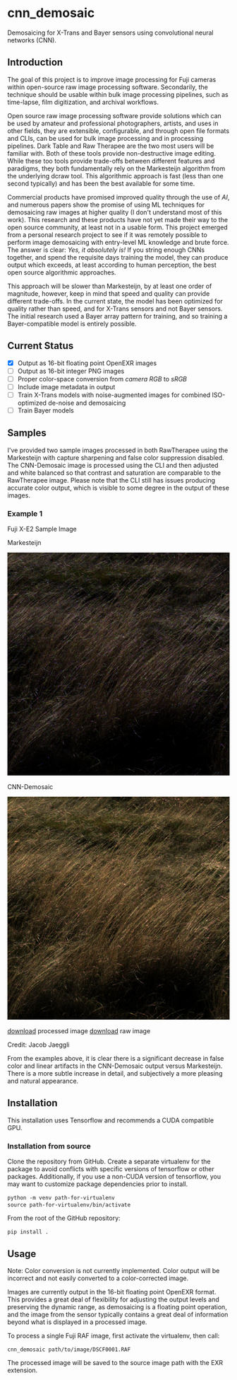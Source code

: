 # cnn_demosaic

Demosaicing for X-Trans and Bayer sensors using convolutional neural networks (CNN).

## Introduction

The goal of this project is to improve image processing for Fuji cameras within open-source raw image processing software. Secondarily, the technique should be usable within bulk image processing pipelines, such as time-lapse, film digitization, and archival workflows.

Open source raw image processing software provide solutions which can be used by amateur and professional photographers, artists, and uses in other fields, they are extensible, configurable, and through open file formats and CLIs, can be used for bulk image processing and in processing pipelines. Dark Table and Raw Therapee are the two most users will be familiar with. Both of these tools provide non-destructive image editing. While these too tools provide trade-offs between different features and paradigms, they both fundamentally rely on the Markesteijn algorithm from the underlying dcraw tool. This algorithmic approach is fast (less than one second typically) and has been the best available for some time.

Commercial products have promised improved quality through the use of *AI*, and numerous papers show the promise of using ML techniques for demosaicing raw images at higher quality (I don't understand most of this work). This research and these products have not yet made their way to the open source community, at least not in a usable form. This project emerged from a personal research project to see if it was remotely possible to perform image demosaicing with entry-level ML knowledge and brute force. The answer is clear: *Yes, it absolutely is!* If you string enough CNNs together, and spend the requisite days training the model, they can produce output which exceeds, at least according to human perception, the best open source algorithmic approaches.

This approach will be slower than Markesteijn, by at least one order of magnitude, however, keep in mind that speed and quality can provide different trade-offs. In the current state, the model has been optimized for quality rather than speed, and for X-Trans sensors and not Bayer sensors. The initial research used a Bayer array pattern for training, and so training a Bayer-compatible model is entirely possible.

## Current Status

- [x] Output as 16-bit floating point OpenEXR images
- [ ] Output as 16-bit integer PNG images
- [ ] Proper color-space conversion from *camera RGB* to *sRGB*
- [ ] Include image metadata in output
- [ ] Train X-Trans models with noise-augmented images for combined ISO-optimized de-noise and demosaicing
- [ ] Train Bayer models

## Samples

I've provided two sample images processed in both RawTherapee using the Markesteijn with capture sharpening and false color suppression disabled. The CNN-Demosaic image is processed using the CLI and then adjusted and white balanced so that contrast and saturation are comparable to the RawTherapee image. Please note that the CLI still has issues producing accurate color output, which is visible to some degree in the output of these images.

### Example 1

Fuji X-E2 Sample Image

Markesteijn

![DSCF5657_crop_markesteijn](./assets/DSCF5657_crop_markesteijn.png)

CNN-Demosaic

![DSCF5657_crop_cnn](./assets/DSCF5657_crop_cnn.png)

[download](https://github.com/jjaeggli/cnn_demosaic/raw/refs/heads/main/assets/DSCF5657.exr) processed image
[download](https://github.com/jjaeggli/cnn_demosaic/raw/refs/heads/main/assets/DSCF5657.raf) raw image

Credit: Jacob Jaeggli

From the examples above, it is clear there is a significant decrease in false color and linear artifacts in the CNN-Demosaic output versus Markesteijn. There is a more subtle increase in detail, and subjectively a more pleasing and natural appearance.

## Installation

This installation uses Tensorflow and recommends a CUDA compatible GPU.

### Installation from source

Clone the repository from GitHub. Create a separate virtualenv for the package to avoid conflicts
with specific versions of tensorflow or other packages. Additionally, if you use a non-CUDA version
of tensorflow, you may want to customize package dependencies prior to install.

```
python -m venv path-for-virtualenv
source path-for-virtualenv/bin/activate
```

From the root of the GitHub repository:

```
pip install .
```

## Usage

Note: Color conversion is not currently implemented. Color output will be incorrect and not easily
converted to a color-corrected image.

Images are currently output in the 16-bit floating point OpenEXR format. This provides a great deal
of flexibility for adjusting the output levels and preserving the dynamic range, as demosaicing is
a floating point operation, and the image from the sensor typically contains a great deal of
information beyond what is displayed in a processed image.

To process a single Fuji RAF image, first activate the virtualenv, then call:

```
cnn_demosaic path/to/image/DSCF0001.RAF
```

The processed image will be saved to the source image path with the EXR extension.
